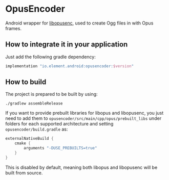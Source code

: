 # OpusEncoder

Android wrapper for [libopusenc](https://opus-codec.org/docs/opus-tools/opusenc.html), used to create Ogg files in with Opus frames.

## How to integrate it in your application

Just add the following gradle dependency:

```groovy
implementation "io.element.android:opusencoder:$version"
```

## How to build

The project is prepared to be built by using:

```
./gradlew assembleRelease 
```

If you want to provide prebuilt libraries for libopus and libopusenc, you just need to add them to `opusencoder/src/main/cpp/opus/prebuilt_libs` under folders for each supported architecture and setting `opusencoder/build.gradle` as:

```groovy
externalNativeBuild {
    cmake {
        arguments "-DUSE_PREBUILTS=true"
    }
}
```

This is disabled by default, meaning both libopus and libopusenc will be built from source.
